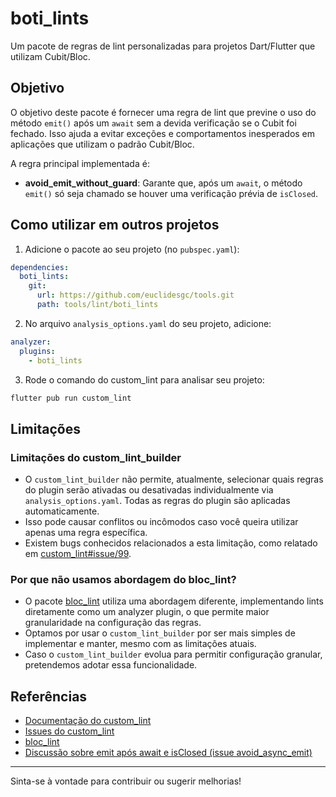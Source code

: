 
# boti_lints

Um pacote de regras de lint personalizadas para projetos Dart/Flutter que utilizam Cubit/Bloc.

## Objetivo

O objetivo deste pacote é fornecer uma regra de lint que previne o uso do método `emit()` após um `await` sem a devida verificação se o Cubit foi fechado. Isso ajuda a evitar exceções e comportamentos inesperados em aplicações que utilizam o padrão Cubit/Bloc.

A regra principal implementada é:
- **avoid_emit_without_guard**: Garante que, após um `await`, o método `emit()` só seja chamado se houver uma verificação prévia de `isClosed`.

## Como utilizar em outros projetos

1. Adicione o pacote ao seu projeto (no `pubspec.yaml`):

```yaml
dependencies:
  boti_lints:
    git:
      url: https://github.com/euclidesgc/tools.git
      path: tools/lint/boti_lints
```

2. No arquivo `analysis_options.yaml` do seu projeto, adicione:

```yaml
analyzer:
  plugins:
    - boti_lints
```

3. Rode o comando do custom_lint para analisar seu projeto:

```sh
flutter pub run custom_lint
```

## Limitações

### Limitações do custom_lint_builder
- O `custom_lint_builder` não permite, atualmente, selecionar quais regras do plugin serão ativadas ou desativadas individualmente via `analysis_options.yaml`. Todas as regras do plugin são aplicadas automaticamente.
- Isso pode causar conflitos ou incômodos caso você queira utilizar apenas uma regra específica.
- Existem bugs conhecidos relacionados a esta limitação, como relatado em [custom_lint#issue/99](https://github.com/dart-code-checker/custom_lint/issues/99).

### Por que não usamos abordagem do bloc_lint?
- O pacote [bloc_lint](https://pub.dev/packages/bloc_lint) utiliza uma abordagem diferente, implementando lints diretamente como um analyzer plugin, o que permite maior granularidade na configuração das regras.
- Optamos por usar o `custom_lint_builder` por ser mais simples de implementar e manter, mesmo com as limitações atuais.
- Caso o `custom_lint_builder` evolua para permitir configuração granular, pretendemos adotar essa funcionalidade.

## Referências
- [Documentação do custom_lint](https://pub.dev/packages/custom_lint)
- [Issues do custom_lint](https://github.com/invertase/dart_custom_lint/issues)
- [bloc_lint](https://pub.dev/packages/bloc_lint)
- [Discussão sobre emit após await e isClosed (issue avoid_async_emit)](https://github.com/felangel/bloc/issues/4490)

---

Sinta-se à vontade para contribuir ou sugerir melhorias!
